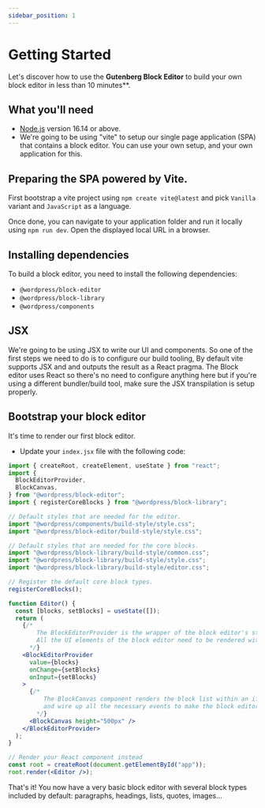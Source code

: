 ```yaml
---
sidebar_position: 1
---
```


# Getting Started

Let's discover how to use the **Gutenberg Block Editor** to build your own block editor in less than 10 minutes**.


## What you'll need

- [Node.js](https://nodejs.org/en/download/) version 16.14 or above.
- We're going to be using "vite" to setup our single page application (SPA) that contains a block editor. You can use your own setup, and your own application for this.

## Preparing the SPA powered by Vite.

First bootstrap a vite project using `npm create vite@latest` and pick `Vanilla` variant and `JavaScript` as a language.

Once done, you can navigate to your application folder and run it locally using `npm run dev`. Open the displayed local URL in a browser.

## Installing dependencies

To build a block editor, you need to install the following dependencies:

 - `@wordpress/block-editor`
 - `@wordpress/block-library`
 - `@wordpress/components`

## JSX

We're going to be using JSX to write our UI and components. So one of the first steps we need to do is to configure our build tooling, By default vite supports JSX and and outputs the result as a React pragma. The Block editor uses React so there's no need to configure anything here but if you're using a different bundler/build tool, make sure the JSX transpilation is setup properly.

## Bootstrap your block editor

It's time to render our first block editor.

 - Update your `index.jsx` file with the following code:
```jsx
import { createRoot, createElement, useState } from "react";
import {
  BlockEditorProvider,
  BlockCanvas,
} from "@wordpress/block-editor";
import { registerCoreBlocks } from "@wordpress/block-library";

// Default styles that are needed for the editor.
import "@wordpress/components/build-style/style.css";
import "@wordpress/block-editor/build-style/style.css";

// Default styles that are needed for the core blocks.
import "@wordpress/block-library/build-style/common.css";
import "@wordpress/block-library/build-style/style.css";
import "@wordpress/block-library/build-style/editor.css";

// Register the default core block types.
registerCoreBlocks();

function Editor() {
  const [blocks, setBlocks] = useState([]);
  return (
    {/* 
        The BlockEditorProvider is the wrapper of the block editor's state.
        All the UI elements of the block editor need to be rendered within this provider.
      */}
    <BlockEditorProvider
      value={blocks}
      onChange={setBlocks}
      onInput={setBlocks}
    >
      {/*
          The BlockCanvas component renders the block list within an iframe
          and wire up all the necessary events to make the block editor work.
        */}
      <BlockCanvas height="500px" />
    </BlockEditorProvider>
  );
}

// Render your React component instead
const root = createRoot(document.getElementById("app"));
root.render(<Editor />);
```

That's it! You now have a very basic block editor with several block types included by default: paragraphs, headings, lists, quotes, images...